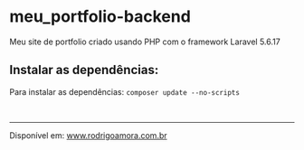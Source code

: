 # meu_portfolio-backend
Meu site de portfolio criado usando PHP com o framework Laravel 5.6.17 <br>

Instalar as dependências:
-------------------------
Para instalar as dependências:
`composer update --no-scripts`

<br>
<hr>

Disponível em: www.rodrigoamora.com.br

